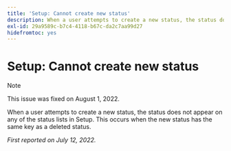```yaml
---
title: 'Setup: Cannot create new status'
description: When a user attempts to create a new status, the status does not appear on any of the status lists in Setup. This occurs when the new status has the same key as a deleted status.
exl-id: 29a9589c-b7c4-4118-b67c-da2c7aa99d27
hidefromtoc: yes
---
```

# Setup: Cannot create new status

>[!NOTE]
>
>This issue was fixed on August 1, 2022.

When a user attempts to create a new status, the status does not appear on any of the status lists in Setup. This occurs when the new status has the same key as a deleted status.

_First reported on July 12, 2022._
